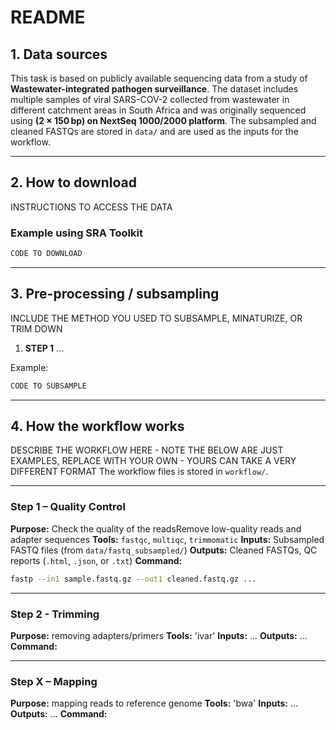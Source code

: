 #  README

## 1. Data sources

This task is based on publicly available sequencing data from a study of **Wastewater-integrated pathogen surveillance**. The dataset includes multiple samples of viral SARS-COV-2 collected from wastewater in different catchment areas in South Africa and was originally sequenced using **(2 × 150 bp) on NextSeq 1000/2000 platform**.
The subsampled and cleaned FASTQs are stored in `data/` and are used as the inputs for the workflow.

---
## 2. How to download

INSTRUCTIONS TO ACCESS THE DATA
### Example using SRA Toolkit

```bash
CODE TO DOWNLOAD
```


---
## 3. Pre-processing / subsampling

INCLUDE THE METHOD YOU USED TO SUBSAMPLE, MINATURIZE, OR TRIM DOWN

1. **STEP 1** ...

Example:

```bash
CODE TO SUBSAMPLE
```


---

## 4. How the workflow works
DESCRIBE THE WORKFLOW HERE - NOTE THE BELOW ARE JUST EXAMPLES, REPLACE WITH YOUR OWN - YOURS CAN TAKE A VERY DIFFERENT FORMAT
The workflow files is stored in `workflow/`.

---

### Step 1 – Quality Control 

**Purpose:** Check the quality of the readsRemove low-quality reads and adapter sequences
**Tools:** `fastqc`, `multiqc`, `trimmomatic`
**Inputs:** Subsampled FASTQ files (from `data/fastq_subsampled/`)
**Outputs:** Cleaned FASTQs, QC reports (`.html`, `.json`, or `.txt`)
**Command:**

```bash
fastp --in1 sample.fastq.gz --out1 cleaned.fastq.gz ...
```

---

### Step 2 - Trimming

**Purpose:** removing adapters/primers
**Tools:** 'ivar'
**Inputs:** ...
**Outputs:** ...
**Command:**

---

### Step X – Mapping

**Purpose:** mapping reads to reference genome
**Tools:** 'bwa'
**Inputs:** ...
**Outputs:** ...
**Command:**
